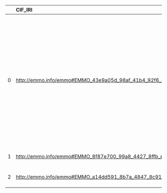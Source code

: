 |    | CIF_IRI                                                         | CIF_DESC                                                                                                             | MOP_IRI                                    | MOP_DESC                                     | MOP_DEF                                                                                                                                                                                                                                                                    |
|---:|:----------------------------------------------------------------|:---------------------------------------------------------------------------------------------------------------------|:-------------------------------------------|:---------------------------------------------|:---------------------------------------------------------------------------------------------------------------------------------------------------------------------------------------------------------------------------------------------------------------------------|
|  0 | http://emmo.info/emmo#EMMO_43e9a05d_98af_41b4_92f6_00f79a09bfce | {'label': None, 'prefLabel': 'Process', 'altLabel': None, 'name': 'EMMO_43e9a05d_98af_41b4_92f6_00f79a09bfce'}       | http://purl.obolibrary.org/obo/BFO_0000015 | {'label': 'Process', 'prefLabel': 'Process'} | ['p is a process if p is an occurrent that has temporal proper parts and for some time t, p specifically depends on some material entity at t. [BFO]', locstr("Process, i.e., a physical entity with a temporal evolution that 'has a meaning for the ontologist'", 'en')] |
|  1 | http://emmo.info/emmo#EMMO_8f87e700_99a8_4427_8ffb_e493de05c217 | {'label': None, 'prefLabel': 'Proton', 'altLabel': None, 'name': 'EMMO_8f87e700_99a8_4427_8ffb_e493de05c217'}        | http://purl.obolibrary.org/obo/CHEBI_24636 | {'label': 'Proton'}                          | []                                                                                                                                                                                                                                                                         |
|  2 | http://emmo.info/emmo#EMMO_a14dd591_8b7a_4847_8c91_3a2f421a45b4 | {'label': None, 'prefLabel': 'Macromolecule', 'altLabel': None, 'name': 'EMMO_a14dd591_8b7a_4847_8c91_3a2f421a45b4'} | http://purl.obolibrary.org/obo/CHEBI_33839 | {'label': 'Macromolecule'}                   | []                                                                                                                                                                                                                                                                         |